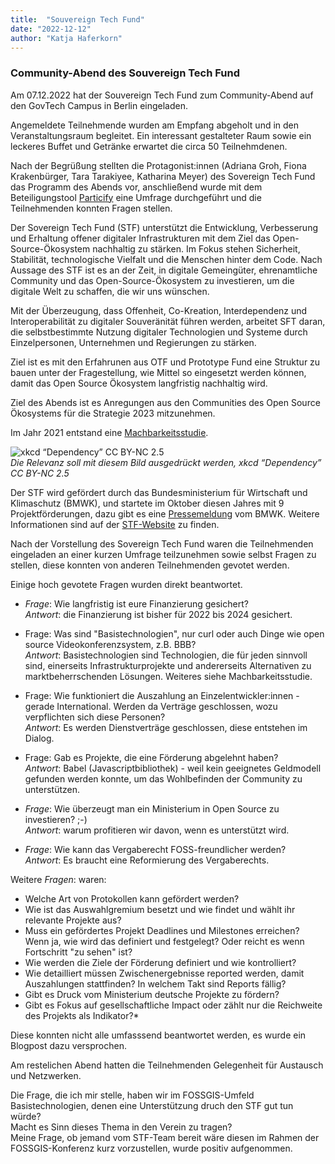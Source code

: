 ```yaml
---
title:  "Souvereign Tech Fund"
date: "2022-12-12"
author: "Katja Haferkorn"
---
```


### Community-Abend des Souvereign Tech Fund

Am 07.12.2022 hat der Souvereign Tech Fund zum Community-Abend auf den GovTech Campus in Berlin eingeladen.

Angemeldete Teilnehmende wurden am Empfang abgeholt und in den Veranstaltungsraum begleitet. Ein interessant gestalteter Raum sowie ein leckeres Buffet und Getränke erwartet die circa 50 Teilnehmdenen.

Nach der Begrüßung stellten die Protagonist:innen (Adriana Groh, Fiona Krakenbürger, Tara Tarakiyee, Katharina Meyer) des Sovereign Tech Fund das Programm des Abends vor, anschließend wurde mit dem Beteiligungstool [Particify](https://particify.de/features/quiz-und-umfragen/) eine Umfrage durchgeführt und die Teilnehmenden konnten Fragen stellen.

Der Sovereign Tech Fund (STF) unterstützt die Entwicklung, Verbesserung und Erhaltung offener digitaler Infrastrukturen mit dem Ziel das Open-Source-Ökosystem nachhaltig zu stärken. Im Fokus stehen Sicherheit, Stabilität, technologische Vielfalt und die Menschen hinter dem Code.
Nach Aussage des STF ist es an der Zeit, in digitale Gemeingüter, ehrenamtliche Community und das Open-Source-Ökosystem zu investieren, um die digitale Welt zu schaffen, die wir uns wünschen. 

Mit der Überzeugung, dass Offenheit, Co-Kreation, Interdependenz und Interoperabilität zu digitaler Souveränität führen werden, arbeitet SFT daran, die selbstbestimmte Nutzung digitaler Technologien und Systeme durch Einzelpersonen, Unternehmen und Regierungen zu stärken.

Ziel ist es mit den Erfahrunen aus OTF und Prototype Fund eine Struktur zu bauen unter der Fragestellung, wie Mittel so eingesetzt werden können, damit das Open Source Ökosystem langfristig nachhaltig wird.

Ziel des Abends ist es Anregungen aus den Communities des Open Source Ökosystems für die Strategie 2023 mitzunehmen. 

Im Jahr 2021 entstand eine [Machbarkeitsstudie](https://sovereigntechfund.de/SovereignTechFund_Machbarkeitsstudie.pdf).   

![xkcd “Dependency” CC BY-NC 2.5](https://imgs.xkcd.com/comics/dependency.png)  
*Die Relevanz soll mit diesem Bild ausgedrückt werden, xkcd “Dependency” CC BY-NC 2.5*


Der STF wird gefördert durch das Bundesministerium für Wirtschaft und Klimaschutz (BMWK), und startete im Oktober diesen Jahres mit 9 Projektförderungen, dazu gibt es eine [Pressemeldung](https://www.bmwk.de/Redaktion/DE/Pressemitteilungen/2022/10/20221018-der-sovereign-tech-fund-startet-die-forderung-eine-investition-in-die-digitale-souveranitat-europas.html) vom BMWK.
Weitere Informationen sind auf der [STF-Website](https://www.sovereign.tech/) zu finden.

Nach der Vorstellung des Sovereign Tech Fund waren die Teilnehmenden eingeladen an einer kurzen Umfrage teilzunehmen sowie selbst Fragen zu stellen, diese konnten von anderen Teilnehmenden gevotet werden.

Einige hoch gevotete Fragen wurden direkt beantwortet.
 
* _Frage_: Wie langfristig ist eure Finanzierung gesichert?  
_Antwort_: die Finanzierung ist bisher für 2022 bis 2024 gesichert.  

* Frage: Was sind "Basistechnologien", nur curl oder auch Dinge wie open source Videokonferenzsystem, z.B. BBB?  
_Antwort_: Basistechnologien sind Technologien, die für jeden sinnvoll sind, einerseits Infrastrukturprojekte und andererseits Alternativen zu marktbeherrschenden Lösungen. Weiteres siehe Machbarkeitsstudie.  

* Frage: Wie funktioniert die Auszahlung an Einzelentwickler:innen - gerade International. Werden da Verträge geschlossen, wozu verpflichten sich diese Personen?  
_Antwort_: Es werden Dienstverträge geschlossen, diese entstehen im Dialog.  

* Frage: Gab es Projekte, die eine Förderung abgelehnt haben?  
_Antwort_: Babel (Javascriptbibliothek) - weil kein geeignetes Geldmodell gefunden werden konnte, um das Wohlbefinden der Community zu unterstützen.  

* _Frage_: Wie überzeugt man ein Ministerium in Open Source zu investieren? ;-)  
_Antwort_: warum profitieren wir davon, wenn es unterstützt wird.  

* _Frage_: Wie kann das Vergaberecht FOSS-freundlicher werden?  
_Antwort_: Es braucht eine Reformierung des Vergaberechts.  

Weitere _Fragen_: waren:
* Welche Art von Protokollen kann gefördert werden?
* Wie ist das Auswahlgremium besetzt und wie findet und wählt ihr relevante Projekte aus?
* Muss ein gefördertes Projekt Deadlines und Milestones erreichen? Wenn ja, wie wird das definiert und festgelegt? Oder reicht es wenn Fortschritt "zu sehen" ist?
* Wie werden die Ziele der Förderung definiert und wie kontrolliert?
* Wie detailliert müssen Zwischenergebnisse reported werden, damit Auszahlungen stattfinden? In welchem Takt sind Reports fällig?
* Gibt es Druck vom Ministerium deutsche Projekte zu fördern?
* Gibt es Fokus auf gesellschaftliche Impact oder zählt nur die Reichweite des Projekts als Indikator?* 

Diese konnten nicht alle umfasssend beantwortet werden, es wurde ein Blogpost dazu versprochen.

Am restelichen Abend hatten die Teilnehmenden Gelegenheit für Austausch und Netzwerken.

Die Frage, die ich mir stelle, haben wir im FOSSGIS-Umfeld Basistechnologien, denen eine Unterstützung druch den STF gut tun würde?  
Macht es Sinn dieses Thema in den Verein zu tragen?  
Meine Frage, ob jemand vom STF-Team bereit wäre diesen im Rahmen der FOSSGIS-Konferenz kurz vorzustellen, wurde positiv aufgenommen.


